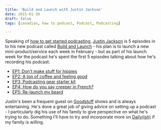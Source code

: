 ```yaml
---
title: 'Build and Launch with Justin Jackson'
date: 2015-01-30
draft: false
tags: [canadian, how to podcast, Podcast, Podcasting]

---
```


Speaking of [how to get started podcasting](https://chrisenns.com/2015/01/tools-gear-and-hardware-for-a-first-time-podcaster/), [Justin Jackson](http://www.twitter.com/mijustin) is 5 episodes in to his new podcast called [Build and Launch](http://buildandlaunch.net) - his plan is to launch a new mini-product/service each week in February - but as part of his launch week for the podcast he's spent the first 5 episodes talking about how he's recording his podcast:

*   [EP1: Don’t make stuff for hippies](http://buildandlaunch.net/1/)
*   [EP2: A ton of coffee and feeling good](http://buildandlaunch.net/2/)
*   [EP3: Podcasting gear starter kit](http://buildandlaunch.net/3/)
*   [EP4: How do you say creeper in French?](http://buildandlaunch.net/4/)
*   [EP5: Re-launch my beard](http://buildandlaunch.net/5/)

Justin's been a frequent guest on [Goodstuff](http://goodstuff.fm) shows and is always entertaining. He's done a great job of giving advice on setting up a podcast - I particularly dig his use of his family to give perspective on what he's trying to do. Something I'll have to try and incorporate more on [Daily(ish)](http://goodstuff.fm/dailyish/) if my family is willing.